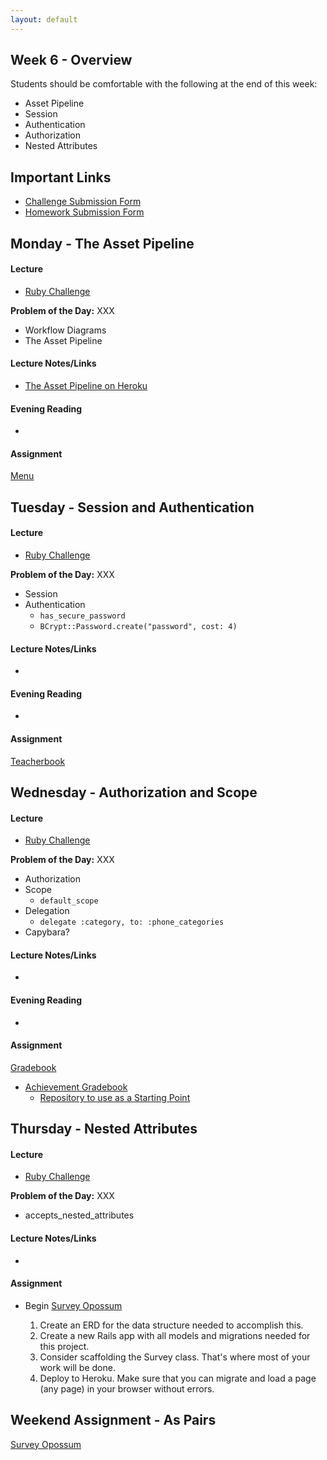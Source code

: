 ```yaml
---
layout: default
---
```


## Week 6 - Overview

Students should be comfortable with the following at the end of this week:

* Asset Pipeline
* Session
* Authentication
* Authorization
* Nested Attributes


## Important Links

* [Challenge Submission Form](http://goo.gl/forms/OzzXZL6iEF)
* [Homework Submission Form](http://goo.gl/forms/o9so3mi9Sd)


## Monday - The Asset Pipeline

#### Lecture

* [Ruby Challenge]()

**Problem of the Day:** XXX

* Workflow Diagrams
* The Asset Pipeline

#### Lecture Notes/Links

* [The Asset Pipeline on Heroku](https://devcenter.heroku.com/articles/rails-4-asset-pipeline)

#### Evening Reading

*

#### Assignment

[Menu](https://github.com/tiyd-rails-2015-01/menu)


## Tuesday - Session and Authentication

#### Lecture

* [Ruby Challenge]()

**Problem of the Day:** XXX

* Session
* Authentication
  * `has_secure_password`
  * `BCrypt::Password.create("password", cost: 4)`

#### Lecture Notes/Links

*

#### Evening Reading

*

#### Assignment

[Teacherbook](https://github.com/tiyd-rails-2015-01/simple_authentication)


## Wednesday - Authorization and Scope

#### Lecture

* [Ruby Challenge]()

**Problem of the Day:** XXX

* Authorization
* Scope
  * `default_scope`
* Delegation
  * `delegate :category, to: :phone_categories`
* Capybara?


#### Lecture Notes/Links

*

#### Evening Reading

*

#### Assignment

[Gradebook](https://github.com/tiyd-rails-2015-01/gradebook)
* [Achievement Gradebook](https://github.com/tiyd-rails-2015-01/achievement_gradebook)
  * [Repository to use as a Starting Point](https://github.com/tiyd-rails-2015-01/Gradebook-1)



## Thursday - Nested Attributes

#### Lecture

* [Ruby Challenge]()

**Problem of the Day:** XXX

* accepts_nested_attributes

#### Lecture Notes/Links

*

#### Assignment

* Begin [Survey Opossum](https://github.com/tiyd-rails-2015-01/survey_opossum)

  1. Create an ERD for the data structure needed to accomplish this.
  2. Create a new Rails app with all models and migrations needed for this project.
  3. Consider scaffolding the Survey class.  That's where most of your work will be done.
  4. Deploy to Heroku.  Make sure that you can migrate and load a page (any page) in your browser without errors.


## Weekend Assignment - As Pairs

[Survey Opossum](https://github.com/tiyd-rails-2015-01/survey_opossum)
